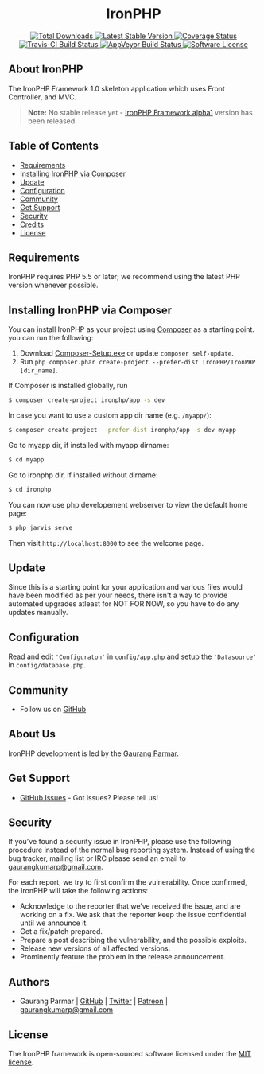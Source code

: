 <h1 align="center">IronPHP</h1>
<p align="center">
    <a href="https://packagist.org/packages/ironphp/app" target="_blank">
        <img alt="Total Downloads" src="https://poser.pugx.org/ironphp/app/d/total.svg">
    </a>
    <a href="https://packagist.org/packages/ironphp/app" target="_blank">
        <img alt="Latest Stable Version" src="https://poser.pugx.org/ironphp/app/v/stable.svg">
    </a>
    <a href='https://coveralls.io/github/ironphp/app?branch=master'>
        <img alt='Coverage Status' src='https://coveralls.io/repos/github/ironphp/app/badge.svg?branch=master'>
    </a>
    <a href="https://travis-ci.org/ironphp/app" target="_blank">
        <img alt="Travis-CI Build Status" src="https://api.travis-ci.org/ironphp/app.svg">
    </a>
    <a href="https://ci.appveyor.com/project/gaurangkumar/ironphp/branch/master" target="_blank">
        <img alt="AppVeyor Build Status" src="https://ci.appveyor.com/api/projects/status/gaurangkumar/ironphp/branch/master?svg=true">
    </a>
    <a href="https://opensource.org/licenses/MIT" target="_blank">
        <img alt="Software License" src="https://poser.pugx.org/ironphp/app/license.svg">
    </a>
</p>

## About IronPHP

The IronPHP Framework 1.0 skeleton application which
uses Front Controller, and MVC.

> **Note:** No stable release yet - [IronPHP Framework alpha1](https://github.com/ironphp/ironphp/releases/tag/1.0.0-alpha1) version has been released. 

## Table of Contents

- [Requirements](#requirements)
- [Installing IronPHP via Composer](#installing-ironphp-via-composer)
- [Update](#update)
- [Configuration](#configuration)
- [Community](#community)
- [Get Support](#get-support)
- [Security](#security)
- [Credits](#credits)
- [License](#license)

## Requirements

IronPHP requires PHP 5.5 or later; we recommend using the latest PHP version whenever possible.

## Installing IronPHP via Composer

You can install IronPHP as your project using
[Composer](https://getcomposer.org)  as
a starting point. you can run the following:

1. Download [Composer-Setup.exe](https://getcomposer.org/Composer-Setup.exe) or update `composer self-update`.
2. Run `php composer.phar create-project --prefer-dist IronPHP/IronPHP [dir_name]`.


If Composer is installed globally, run

``` bash
$ composer create-project ironphp/app -s dev
```

In case you want to use a custom app dir name (e.g. `/myapp/`):

```bash
$ composer create-project --prefer-dist ironphp/app -s dev myapp
```

Go to myapp dir, if installed with myapp dirname:

```bash
$ cd myapp
```

Go to ironphp dir, if installed without dirname:

```bash
$ cd ironphp
```

You can now use php developement webserver to view the default home page:

```bash
$ php jarvis serve
```

Then visit `http://localhost:8000` to see the welcome page.

## Update

Since this is a starting point for your application and various files
would have been modified as per your needs, there isn't a way to provide
automated upgrades atleast for NOT FOR NOW, so you have to do any updates manually.

## Configuration

Read and edit `'Configuraton'` in `config/app.php` and setup the `'Datasource'` in `config/database.php`.

## Community

* Follow us on [GitHub][1]

## About Us

IronPHP development is led by the [Gaurang Parmar](https://twitter.com/gaurangkumarp).

## Get Support

* [GitHub Issues](https://github.com/ironphp/app/issues) - Got issues? Please tell us!

## Security

If you’ve found a security issue in IronPHP, please use the following procedure instead of the normal bug reporting system. Instead of using the bug tracker, mailing list or IRC please send an email to gaurangkumarp@gmail.com.

For each report, we try to first confirm the vulnerability. Once confirmed, the IronPHP will take the following actions:

- Acknowledge to the reporter that we’ve received the issue, and are working on a fix. We ask that the reporter keep the issue confidential until we announce it.
- Get a fix/patch prepared.
- Prepare a post describing the vulnerability, and the possible exploits.
- Release new versions of all affected versions.
- Prominently feature the problem in the release announcement.

## Authors

- Gaurang Parmar  | [GitHub](https://github.com/gaurangkumar)  | [Twitter](https://twitter.com/gaurangkumarp) | [Patreon](https://www.patreon.com/gaurangkumar) | <gaurangkumarp@gmail.com>

## License

The IronPHP framework is open-sourced software licensed under the [MIT license](https://opensource.org/licenses/MIT).

[1]: https://github.com/ironphp
